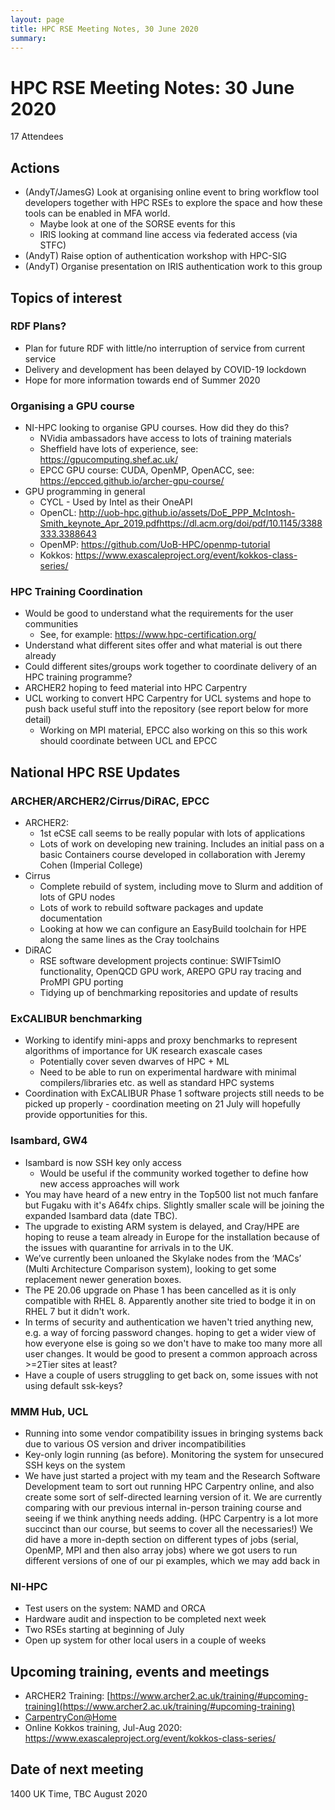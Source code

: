 ```yaml
---
layout: page
title: HPC RSE Meeting Notes, 30 June 2020
summary:
---
```


# HPC RSE Meeting Notes: 30 June 2020

17 Attendees

## Actions

  - (AndyT/JamesG) Look at organising online event to bring workflow tool developers together with HPC RSEs to explore the space and how these tools can be enabled in MFA world.
    - Maybe look at one of the SORSE events for this
    - IRIS looking at command line access via federated access (via STFC)
  - (AndyT) Raise option of authentication workshop with HPC-SIG
  - (AndyT) Organise presentation on IRIS authentication work to this group

## Topics of interest

### RDF Plans?

  - Plan for future RDF with little/no interruption of service from current service
  - Delivery and development has been delayed by COVID-19 lockdown
  - Hope for more information towards end of Summer 2020

### Organising a GPU course

  - NI-HPC looking to organise GPU courses. How did they do this?
    - NVidia ambassadors have access to lots of training materials
    - Sheffield have lots of experience, see: <https://gpucomputing.shef.ac.uk/>
    - EPCC GPU course: CUDA, OpenMP, OpenACC, see: <https://epcced.github.io/archer-gpu-course/>
  - GPU programming in general
    - CYCL - Used by Intel as their OneAPI
    - OpenCL: <http://uob-hpc.github.io/assets/DoE_PPP_McIntosh-Smith_keynote_Apr_2019.pdfhttps://dl.acm.org/doi/pdf/10.1145/3388333.3388643>
    - OpenMP:  <https://github.com/UoB-HPC/openmp-tutorial>
    - Kokkos: <https://www.exascaleproject.org/event/kokkos-class-series/>

### HPC Training Coordination

  - Would be good to understand what the requirements for the user communities
    - See, for example: <https://www.hpc-certification.org/>
  - Understand what different sites offer and what material is out there already
  - Could different sites/groups work together to coordinate delivery of an HPC training programme?
  - ARCHER2 hoping to feed material into HPC Carpentry
  - UCL working to convert HPC Carpentry for UCL systems and hope to push back useful stuff into the repository (see report below for more detail)
    - Working on MPI material, EPCC also working on this so this work should coordinate between UCL and EPCC

## National HPC RSE Updates

### ARCHER/ARCHER2/Cirrus/DiRAC, EPCC

  - ARCHER2:
    - 1st eCSE call seems to be really popular with lots of applications
    - Lots of work on developing new training. Includes an initial pass on a basic Containers course developed in collaboration with Jeremy Cohen (Imperial College)
  - Cirrus
    - Complete rebuild of system, including move to Slurm and addition of lots of GPU nodes
    - Lots of work to rebuild software packages and update documentation 
    - Looking at how we can configure an EasyBuild toolchain for HPE along the same
      lines as the Cray toolchains
  - DiRAC
    - RSE software development projects continue: SWIFTsimIO functionality, OpenQCD GPU work, AREPO GPU ray tracing and ProMPI GPU porting
    - Tidying up of benchmarking repositories and update of results

### ExCALIBUR benchmarking

  - Working to identify mini-apps and proxy benchmarks to represent algorithms
    of importance for UK research exascale cases
    - Potentially cover seven dwarves of HPC + ML
    - Need to be able to run on experimental hardware with minimal compilers/libraries etc. as well as standard HPC systems
  - Coordination with ExCALIBUR Phase 1 software projects still needs to be picked
    up properly - coordination meeting on 21 July will hopefully provide opportunities
    for this.

### Isambard, GW4

  - Isambard is now SSH key only access
    - Would be useful if the community worked together to define how new access approaches will work
  - You may have heard of a new entry in the Top500 list not much fanfare but Fugaku with it's A64fx chips.  Slightly smaller scale will be joining the expanded Isambard data (date TBC).
  - The upgrade to existing ARM system is delayed, and Cray/HPE are hoping to reuse a team already in Europe for the installation because of the issues with quarantine for arrivals in to the UK.
  - We’ve currently been unloaned the Skylake nodes from the ‘MACs’ (Multi Architecture Comparison system), looking to get some replacement newer generation boxes.
  - The PE 20.06 upgrade on Phase 1 has been cancelled as it is only compatible with RHEL 8. Apparently another site tried to bodge it in on RHEL 7 but it didn't work.
  - In terms of security and authentication we haven't tried anything new, e.g. a way of forcing password changes. hoping to get a wider view of how everyone else is going so we don't have to make too many more all user changes.  It would be good to present a common approach across >=2Tier sites at least?
  - Have a couple of users struggling to get back on, some issues with not using default ssk-keys?

### MMM Hub, UCL

  - Running into some vendor compatibility issues in bringing systems back due to various OS version and driver incompatibilities
  - Key-only login running (as before). Monitoring the system for unsecured SSH keys on the system 
  - We have just started a project with my team and the Research Software Development team to sort out running HPC Carpentry online, and also create some sort of self-directed learning version of it. We are currently comparing with our previous internal in-person training course and seeing if we think anything needs adding. (HPC Carpentry is a lot more succinct than our course, but seems to cover all the necessaries!) We did have a more in-depth section on different types of jobs (serial, OpenMP, MPI and then also array jobs) where we got users to run different versions of one of our pi examples, which we may add back in

### NI-HPC

  - Test users on the system: NAMD and ORCA
  - Hardware audit and inspection to be completed next week
  - Two RSEs starting at beginning of July
  - Open up system for other local users in a couple of weeks

## Upcoming training, events and meetings

  - ARCHER2 Training: [https://www.archer2.ac.uk/training/#upcoming-training](https://www.archer2.ac.uk/training/#upcoming-training)
  - [CarpentryCon@Home](https://carpentries.org/blog/2020/05/2020-carpentrycon-at-home-proposals/)
  - Online Kokkos training, Jul-Aug 2020: <https://www.exascaleproject.org/event/kokkos-class-series/>

## Date of next meeting

1400 UK Time, TBC August 2020
